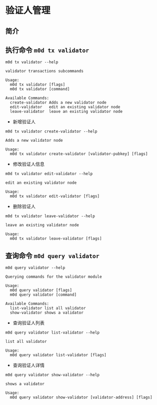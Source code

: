 # 验证人管理

## 简介

## 执行命令 `m0d tx validator`

```shell
m0d tx validator --help
```

```
validator transactions subcommands

Usage:
  m0d tx validator [flags]
  m0d tx validator [command]

Available Commands:
  create-validator Adds a new validator node
  edit-validator   edit an existing validator node
  leave-validator  leave an existing validator node
```

- 新增验证人

```shell
m0d tx validator create-validator --help
```

```
Adds a new validator node

Usage:
  m0d tx validator create-validator [validator-pubkey] [flags]
```

- 修改验证人信息

```shell
m0d tx validator edit-validator --help
```

```
edit an existing validator node

Usage:
  m0d tx validator edit-validator [flags]
```

- 删除验证人

```shell
m0d tx validator leave-validator --help
```

```
leave an existing validator node

Usage:
  m0d tx validator leave-validator [flags]
```

## 查询命令 `m0d query validator`

```shell
m0d query validator --help
```

```
Querying commands for the validator module

Usage:
  m0d query validator [flags]
  m0d query validator [command]

Available Commands:
  list-validator list all validator
  show-validator shows a validator
```

- 查询验证人列表

```shell
m0d query validator list-validator --help
```

```
list all validator

Usage:
  m0d query validator list-validator [flags]
```

- 查询验证人详情

```shell
m0d query validator show-validator --help
```

```
shows a validator

Usage:
  m0d query validator show-validator [validator-address] [flags]
```

